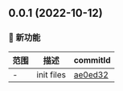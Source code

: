 ## 0.0.1 (2022-10-12)

### 🌟 新功能
范围|描述|commitId
--|--|--
 - | init files | [ae0ed32](https://github.com/dengBox/tauri-app/commit/ae0ed32)


